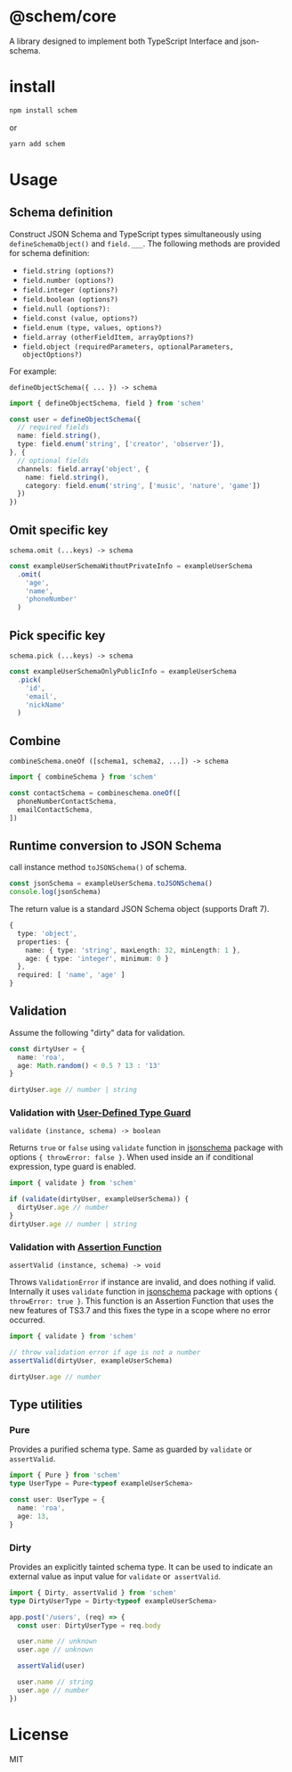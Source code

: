 # @schem/core

A library designed to implement both TypeScript Interface and json-schema.

# install

```bash
npm install schem
```

or

```bash
yarn add schem
```

# Usage

## Schema definition

Construct JSON Schema and TypeScript types simultaneously using `defineSchemaObject()` and `field.___`.
The following methods are provided for schema definition:

- `field.string (options?)`
- `field.number (options?)`
- `field.integer (options?)`
- `field.boolean (options?)`
- `field.null (options?):`
- `field.const (value, options?)`
- `field.enum (type, values, options?)`
- `field.array (otherFieldItem, arrayOptions?)`
- `field.object (requiredParameters, optionalParameters, objectOptions?)`

For example:

`defineObjectSchema({ ... }) -> schema`

```typescript
import { defineObjectSchema, field } from 'schem'

const user = defineObjectSchema({
  // required fields
  name: field.string(),
  type: field.enum('string', ['creator', 'observer']),
}, {
  // optional fields
  channels: field.array('object', {
    name: field.string(),
    category: field.enum('string', ['music', 'nature', 'game'])
  })
})
```

## Omit specific key

`schema.omit (...keys) -> schema`

```typescript
const exampleUserSchemaWithoutPrivateInfo = exampleUserSchema
  .omit(
    'age',
    'name',
    'phoneNumber'
  )
```

## Pick specific key

`schema.pick (...keys) -> schema`

```typescript
const exampleUserSchemaOnlyPublicInfo = exampleUserSchema
  .pick(
    'id',
    'email',
    'nickName'
  )
```

## Combine

`combineSchema.oneOf ([schema1, schema2, ...]) -> schema`

```typescript
import { combineSchema } from 'schem'

const contactSchema = combineschema.oneOf([
  phoneNumberContactSchema,
  emailContactSchema,
])
```

## Runtime conversion to JSON Schema

call instance method `toJSONSchema()` of schema.

```typescript
const jsonSchema = exampleUserSchema.toJSONSchema()
console.log(jsonSchema)
```

The return value is a standard JSON Schema object (supports Draft 7).
```typescript
{
  type: 'object',
  properties: {
    name: { type: 'string', maxLength: 32, minLength: 1 },
    age: { type: 'integer', minimum: 0 }
  },
  required: [ 'name', 'age' ]
}
```

## Validation

Assume the following "dirty" data for validation.

```typescript
const dirtyUser = {
  name: 'roa',
  age: Math.random() < 0.5 ? 13 : '13'
}

dirtyUser.age // number | string
```

### Validation with [User-Defined Type Guard](https://www.typescriptlang.org/docs/handbook/advanced-types.html#user-defined-type-guards)

`validate (instance, schema) -> boolean`

Returns `true` or `false` using `validate` function in [jsonschema](https://www.npmjs.com/package/jsonschema) package with options `{ throwError: false }`.
When used inside an if conditional expression, type guard is enabled.

```typescript
import { validate } from 'schem'

if (validate(dirtyUser, exampleUserSchema)) {
  dirtyUser.age // number
}
dirtyUser.age // number | string
```

### Validation with [Assertion Function](https://www.typescriptlang.org/docs/handbook/release-notes/typescript-3-7.html#assertion-functions)

`assertValid (instance, schema) -> void`

Throws `ValidationError` if instance are invalid, and does nothing if valid. Internally it uses `validate` function in [jsonschema](https://www.npmjs.com/package/jsonschema) package with options `{ throwError: true }`.
This function is an Assertion Function that uses the new features of TS3.7 and this fixes the type in a scope where no error occurred.

```typescript
import { validate } from 'schem'

// throw validation error if age is not a number
assertValid(dirtyUser, exampleUserSchema)

dirtyUser.age // number
```

## Type utilities

### Pure

Provides a purified schema type. Same as guarded by `validate` or` assertValid`.

```typescript
import { Pure } from 'schem'
type UserType = Pure<typeof exampleUserSchema>

const user: UserType = {
  name: 'roa',
  age: 13,
}
```

### Dirty

Provides an explicitly tainted schema type. It can be used to indicate an external value as input value for `validate` or` assertValid`.

```typescript
import { Dirty, assertValid } from 'schem'
type DirtyUserType = Dirty<typeof exampleUserSchema>

app.post('/users', (req) => {
  const user: DirtyUserType = req.body

  user.name // unknown
  user.age // unknown

  assertValid(user)

  user.name // string
  user.age // number
})
```

# License

MIT
